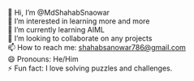 👋 Hi, I’m @MdShahabSnaowar  
👀 I’m interested in learning more and more  
🌱 I’m currently learning AIML  
💞️ I’m looking to collaborate on any projects  
📫 How to reach me: shahabsanowar786@gmail.com  
😄 Pronouns: He/Him  
⚡ Fun fact: I love solving puzzles and challenges.


<!---
MdShahabSnaowar/MdShahabSnaowar is a ✨ special ✨ repository because its `README.md` (this file) appears on your GitHub profile.
You can click the Preview link to take a look at your changes.
--->
